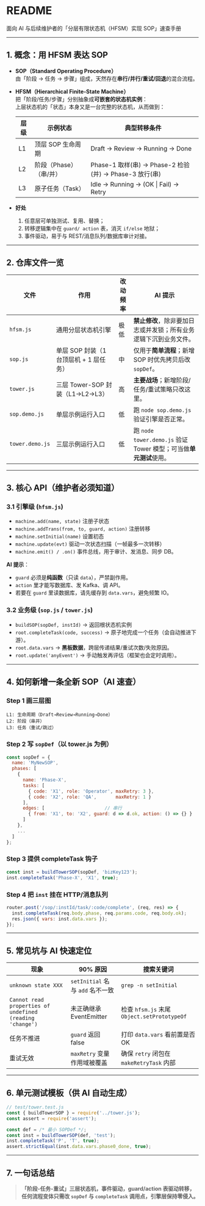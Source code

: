 # README  
面向 AI 与后续维护者的「分层有限状态机（HFSM）实现 SOP」速查手册

---

## 1. 概念：用 HFSM 表达 SOP

- **SOP（Standard Operating Procedure）**  
  由「阶段 → 任务 → 步骤」组成，天然存在**串行/并行/重试/回退**的混合流程。

- **HFSM（Hierarchical Finite-State Machine）**  
  把「阶段/任务/步骤」分别抽象成**可嵌套的状态机实例**：  
  上层状态机的「状态」本身又是一台完整的状态机，从而做到：

  | 层级 | 示例状态 | 典型转移条件 |
  |----|--------|-------------|
  | L1 | 顶层 SOP 生命周期 | Draft → Review → Running → Done |
  | L2 | 阶段（Phase）（串/并） | Phase-1 取样(串) → Phase-2 检验(并) → Phase-3 放行(串) |
  | L3 | 原子任务（Task） | Idle → Running → (OK \| Fail) → Retry |

- **好处**  
  1. 任意层可单独测试、复用、替换；  
  2. 转移逻辑集中在 `guard/ action` 表，消灭 `if/else` 地狱；  
  3. 事件驱动，易于与 REST/消息队列/数据库审计对接。

---

## 2. 仓库文件一览

| 文件 | 作用 | 改动频率 | AI 提示 |
|----|-----|--------|--------|
| `hfsm.js` | 通用分层状态机引擎 | 极低 | **禁止修改**，除非要加日志或并发锁；所有业务逻辑下沉到业务文件。 |
| `sop.js` | 单层 SOP 封装（1 台顶层机 + 1 层任务） | 中 | 仅用于**简单流程**；新增 SOP 时优先拷贝后改 `sopDef`。 |
| `tower.js` | 三层 Tower-SOP 封装（L1→L2→L3） | 高 | **主要战场**；新增阶段/任务/重试策略只改这里。 |
| `sop.demo.js` | 单层示例运行入口 | 低 | 跑 `node sop.demo.js` 验证引擎是否正常。 |
| `tower.demo.js` | 三层示例运行入口 | 低 | 跑 `node tower.demo.js` 验证 Tower 模型；可当做**单元测试**使用。 |

---

## 3. 核心 API（维护者必须知道）

### 3.1 引擎级 (`hfsm.js`)
- `machine.add(name, state)` 注册子状态  
- `machine.addTrans(from, to, guard, action)` 注册转移  
- `machine.setInitial(name)` 设置初态  
- `machine.update(evt)` 驱动一次状态扫描（一帧最多一次转移）  
- `machine.emit() / .on()` 事件总线，用于审计、发消息、同步 DB。

**AI 提示**：  
- `guard` 必须是**纯函数**（只读 `data`），严禁副作用。  
- `action` 里才能写数据库、发 Kafka、调 API。  
- 若要在 `guard` 里读数据库，请先缓存到 `data.vars`，避免频繁 IO。

### 3.2 业务级 (`sop.js` / `tower.js`)
- `buildSOP(sopDef, instId)` → 返回根状态机实例  
- `root.completeTask(code, success)` → 原子地完成一个任务（会自动推进下游）。  
- `root.data.vars` → **黑板数据**，跨层传递结果/重试次数/失败原因。  
- `root.update('anyEvent')` → 手动触发再评估（框架也会定时调用）。

---

## 4. 如何新增一条全新 SOP（AI 速查）

### Step 1 画三层图
```
L1: 生命周期（Draft→Review→Running→Done）
L2: 阶段（串并）
L3: 任务（重试/跳过）
```

### Step 2 写 `sopDef`（以 tower.js 为例）

```js
const sopDef = {
  name: 'MyNewSOP',
  phases: [
    {
      name: 'Phase-X',
      tasks: [
        { code: 'X1', role: 'Operator', maxRetry: 3 },
        { code: 'X2', role: 'QA',       maxRetry: 1 }
      ],
      edges: [                      // 串行
        { from: 'X1', to: 'X2', guard: d => d.ok, action: () => {} }
      ]
    },
    ...
  ]
};
```

### Step 3 提供 completeTask 钩子
```js
const inst = buildTowerSOP(sopDef, 'bizKey123');
inst.completeTask('Phase-X', 'X1', true);
```

### Step 4 把 `inst` 挂在 HTTP/消息队列
```js
router.post('/sop/:instId/task/:code/complete', (req, res) => {
  inst.completeTask(req.body.phase, req.params.code, req.body.ok);
  res.json({ vars: inst.data.vars });
});
```

---

## 5. 常见坑与 AI 快速定位

| 现象 | 90% 原因 | 搜索关键词 |
|----|--------|-----------|
| `unknown state XXX` | `setInitial` 名与 `add` 名不一致 | `grep -n setInitial` |
| `Cannot read properties of undefined (reading 'change')` | 未正确继承 EventEmitter | 检查 `hfsm.js` 末尾 `Object.setPrototypeOf` |
| 任务不推进 | `guard` 返回 false | 打印 `data.vars` 看前置是否 OK |
| 重试无效 | `maxRetry` 变量作用域被覆盖 | 确保 `retry` 闭包在 `makeRetryTask` 内部 |

---

## 6. 单元测试模板（供 AI 自动生成）

```js
// test/tower.test.js
const { buildTowerSOP } = require('../tower.js');
const assert = require('assert');

const def = /* 最小 SOPDef */;
const inst = buildTowerSOP(def, 'test');
inst.completeTask('P', 'T', true);
assert.strictEqual(inst.data.vars.phase0_done, true);
```

---

## 7. 一句话总结

> **「阶段-任务-重试」三层状态机，事件驱动，guard/action 表驱动转移，任何流程变体只需改 `sopDef` 与 `completeTask` 调用点，引擎层保持零侵入。**